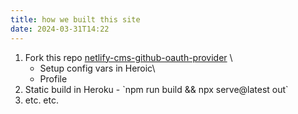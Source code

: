 ```yaml
---
title: how we built this site
date: 2024-03-31T14:22
---
```

1. Fork this repo [netlify-cms-github-oauth-provider](<https://github.com/Harriethw/netlify-cms-github-oauth-provider >) \
   * Setup config vars in Heroic\
   * Profile
2. Static build in Heroku - \`npm run build && npx serve@latest out\` 
3. etc. etc.
